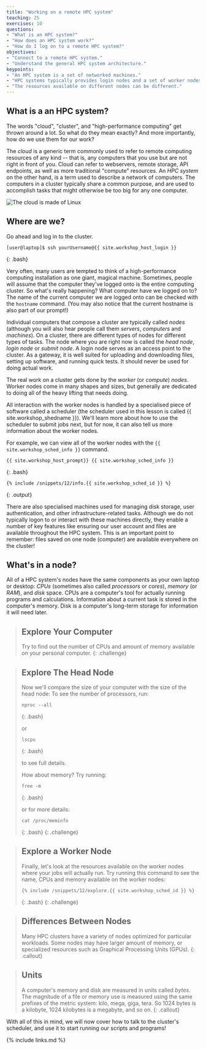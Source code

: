 ```yaml
---
title: "Working on a remote HPC system"
teaching: 25
exercises: 10
questions:
- "What is an HPC system?"
- "How does an HPC system work?"
- "How do I log on to a remote HPC system?"
objectives:
- "Connect to a remote HPC system."
- "Understand the general HPC system architecture."
keypoints:
- "An HPC system is a set of networked machines."
- "HPC systems typically provides login nodes and a set of worker nodes."
- "The resources available on different nodes can be different."
---
```


## What is a an HPC system?

The words "cloud", "cluster", and "high-performance computing" get thrown around a lot. So what do
they mean exactly? And more importantly, how do we use them for our work?

The *cloud* is a generic term commonly used to refer to remote computing resources of any kind --
that is, any computers that you use but are not right in front of you. Cloud can refer to
webservers, remote storage, API endpoints, as well as more traditional "compute" resources. An
*HPC system* on the other hand, is a term used to describe a network of computers. The computers in a
cluster typically share a common purpose, and are used to accomplish tasks that might otherwise be
too big for any one computer.

![The cloud is made of Linux](../fig/linux-cloud.jpg)

## Where are we?

Go ahead and log in to the cluster.
```
[user@laptop]$ ssh yourUsername@{{ site.workshop_host_login }}
```
{: .bash}


Very often, many users are tempted to think of a high-performance computing installation as one
giant, magical machine. Sometimes, people will assume that the computer they've logged onto is the
entire computing cluster. So what's really happening? What computer have we logged on to? The name
of the current computer we are logged onto can be checked with the `hostname` command. (You may also
notice that the current hostname is also part of our prompt!)

Individual computers that compose a cluster are typically called *nodes* (although you will also
hear people call them *servers*, *computers* and *machines*). On a cluster, there are different
types of nodes for different types of tasks. The node where you are right now is called the *head
node*, *login node* or *submit node*. A login node serves as an access point to the cluster. As a
gateway, it is well suited for uploading and downloading files, setting up software, and running
quick tests. It should never be used for doing actual work.

The real work on a cluster gets done by the *worker* (or *compute*) *nodes*. Worker nodes come in
many shapes and sizes, but generally are dedicated to doing all of the heavy lifting that needs
doing.

All interaction with the worker nodes is handled by a specialised piece of software called a
scheduler (the scheduler used in this lesson is called {{ site.workshop_shedname }}). We'll learn more about how to use the
scheduler to submit jobs next, but for now, it can also tell us more information about the worker
nodes.

For example, we can view all of the worker nodes with the `{{ site.workshop_sched_info }}` command.

```
{{ site.workshop_host_prompt}} {{ site.workshop_sched_info }}
```
{: .bash}
```
{% include /snippets/12/info.{{ site.workshop_sched_id }} %}
```
{: .output}

There are also specialised machines used for managing disk storage, user authentication, and other
infrastructure-related tasks. Although we do not typically logon to or interact with these machines
directly, they enable a number of key features like ensuring our user account and files are
available throughout the HPC system. This is an important point to remember: files saved on one node
(computer) are available everywhere on the cluster!

## What's in a node? 

All of a HPC system's nodes have the same components as your own laptop or desktop: *CPUs* (sometimes
also called *processors* or *cores*), *memory* (or *RAM*), and *disk* space. CPUs are a computer's
tool for actually running programs and calculations. Information about a current task is stored in
the computer's memory. Disk is a computer's long-term storage for information it will need later.

> ## Explore Your Computer
>
> Try to find out the number of CPUs and amount of memory available on your personal computer.
{: .challenge}

> ## Explore The Head Node
>
> Now we'll compare the size of your computer with the size of the head node: To see the number of
> processors, run:
>
> ```
> nproc --all
> ```
> {: .bash}
>
> or
>
> ```
> lscpu
> ```
> {: .bash}
>
> to see full details.
> 
> How about memory? Try running: 
>
> ```
> free -m
> ```
> {: .bash}
>
> or for more details: 
>
> ```
> cat /proc/meminfo
> ```
> {: .bash}
{: .challenge}

> ## Explore a Worker Node
> 
> Finally, let's look at the resources available on the worker nodes where your jobs will actually
> run. Try running this command to see the name, CPUs and memory available on the worker nodes:
>
> ```
> {% include /snippets/12/explore.{{ site.workshop_sched_id }} %}
> ```
> {: .bash}
{: .challenge}

> ## Differences Between Nodes
> Many HPC clusters have a variety of nodes optimized for particular workloads. Some nodes may have larger amount of memory, or specialized resources such as Graphical Processing Units (GPUs).
{: .callout}

> ## Units
> 
> A computer's memory and disk are measured in units called *bytes*. The magnitude of a file or
> memory use is measured using the same prefixes of the metric system: kilo, mega, giga, tera. So
> 1024 bytes is a kilobyte, 1024 kilobytes is a megabyte, and so on.
{: .callout}

With all of this in mind, we will now cover how to talk to the cluster's scheduler, and use it to
start running our scripts and programs!

{% include links.md %}
